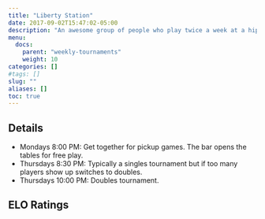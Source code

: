 ```yaml
---
title: "Liberty Station"
date: 2017-09-02T15:47:02-05:00
description: "An awesome group of people who play twice a week at a hip bar. The Liberty foosers don't play for money, instead they have a point system where you win and lose Elo points depending on who and how you play. Beginner friendly."
menu:
  docs:
    parent: "weekly-tournaments"
    weight: 10 
categories: []
#tags: []
slug: ""
aliases: []
toc: true
---
```


## Details

* Mondays 8:00 PM: Get together for pickup games. The bar opens the tables for free play.
* Thursdays 8:30 PM: Typically a singles tournament but if too many players show up switches to doubles.
* Thursdays 10:00 PM: Doubles tournament.

## ELO Ratings

